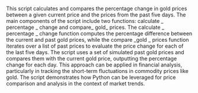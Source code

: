 This script calculates and compares the percentage change in gold prices between a given current price and the prices from the past five days. The main components of the script include two functions: calculate _ percentage _ change and compare_ gold_ prices. The calculate _ percentage _ change function computes the percentage difference between the current and past gold prices, while the compare _gold _ prices function iterates over a list of past prices to evaluate the price change for each of the last five days. The script uses a set of simulated past gold prices and compares them with the current gold price, outputting the percentage change for each day. This approach can be applied in financial analysis, particularly in tracking the short-term fluctuations in commodity prices like gold. The script demonstrates how Python can be leveraged for price comparison and analysis in the context of market trends.
